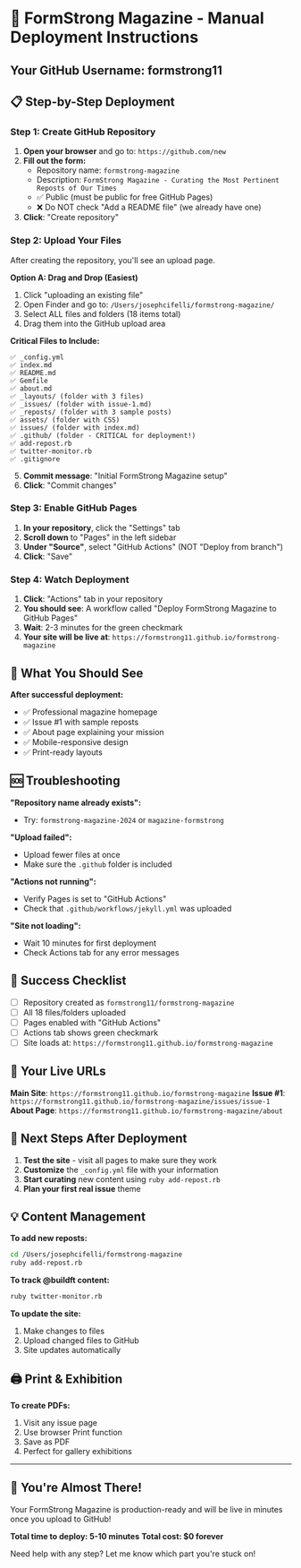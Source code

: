 # 🚀 FormStrong Magazine - Manual Deployment Instructions

## Your GitHub Username: formstrong11

## 📋 Step-by-Step Deployment

### Step 1: Create GitHub Repository

1. **Open your browser** and go to: `https://github.com/new`
2. **Fill out the form:**
   - Repository name: `formstrong-magazine`
   - Description: `FormStrong Magazine - Curating the Most Pertinent Reposts of Our Times`
   - ✅ Public (must be public for free GitHub Pages)
   - ❌ Do NOT check "Add a README file" (we already have one)
3. **Click**: "Create repository"

### Step 2: Upload Your Files

After creating the repository, you'll see an upload page. 

**Option A: Drag and Drop (Easiest)**
1. Click "uploading an existing file"
2. Open Finder and go to: `/Users/josephcifelli/formstrong-magazine/`
3. Select ALL files and folders (18 items total)
4. Drag them into the GitHub upload area

**Critical Files to Include:**
```
✅ _config.yml
✅ index.md
✅ README.md
✅ Gemfile
✅ about.md
✅ _layouts/ (folder with 3 files)
✅ _issues/ (folder with issue-1.md)
✅ _reposts/ (folder with 3 sample posts)
✅ assets/ (folder with CSS)
✅ issues/ (folder with index.md)
✅ .github/ (folder - CRITICAL for deployment!)
✅ add-repost.rb
✅ twitter-monitor.rb
✅ .gitignore
```

5. **Commit message**: "Initial FormStrong Magazine setup"
6. **Click**: "Commit changes"

### Step 3: Enable GitHub Pages

1. **In your repository**, click the "Settings" tab
2. **Scroll down** to "Pages" in the left sidebar
3. **Under "Source"**, select "GitHub Actions" (NOT "Deploy from branch")
4. **Click**: "Save"

### Step 4: Watch Deployment

1. **Click**: "Actions" tab in your repository
2. **You should see**: A workflow called "Deploy FormStrong Magazine to GitHub Pages"
3. **Wait**: 2-3 minutes for the green checkmark
4. **Your site will be live at**: `https://formstrong11.github.io/formstrong-magazine`

## 🎯 What You Should See

**After successful deployment:**
- ✅ Professional magazine homepage
- ✅ Issue #1 with sample reposts
- ✅ About page explaining your mission
- ✅ Mobile-responsive design
- ✅ Print-ready layouts

## 🆘 Troubleshooting

**"Repository name already exists":**
- Try: `formstrong-magazine-2024` or `magazine-formstrong`

**"Upload failed":**
- Upload fewer files at once
- Make sure the `.github` folder is included

**"Actions not running":**
- Verify Pages is set to "GitHub Actions"
- Check that `.github/workflows/jekyll.yml` was uploaded

**"Site not loading":**
- Wait 10 minutes for first deployment
- Check Actions tab for any error messages

## 🎉 Success Checklist

- [ ] Repository created as `formstrong11/formstrong-magazine`
- [ ] All 18 files/folders uploaded
- [ ] Pages enabled with "GitHub Actions"
- [ ] Actions tab shows green checkmark
- [ ] Site loads at: `https://formstrong11.github.io/formstrong-magazine`

## 📱 Your Live URLs

**Main Site**: `https://formstrong11.github.io/formstrong-magazine`
**Issue #1**: `https://formstrong11.github.io/formstrong-magazine/issues/issue-1`
**About Page**: `https://formstrong11.github.io/formstrong-magazine/about`

## 🔄 Next Steps After Deployment

1. **Test the site** - visit all pages to make sure they work
2. **Customize** the `_config.yml` file with your information
3. **Start curating** new content using `ruby add-repost.rb`
4. **Plan your first real issue** theme

## 💡 Content Management

**To add new reposts:**
```bash
cd /Users/josephcifelli/formstrong-magazine
ruby add-repost.rb
```

**To track @buildft content:**
```bash
ruby twitter-monitor.rb
```

**To update the site:**
1. Make changes to files
2. Upload changed files to GitHub
3. Site updates automatically

## 🖨️ Print & Exhibition

**To create PDFs:**
1. Visit any issue page
2. Use browser Print function
3. Save as PDF
4. Perfect for gallery exhibitions

---

## 🎊 You're Almost There!

Your FormStrong Magazine is production-ready and will be live in minutes once you upload to GitHub!

**Total time to deploy: 5-10 minutes**
**Total cost: $0 forever**

Need help with any step? Let me know which part you're stuck on!
